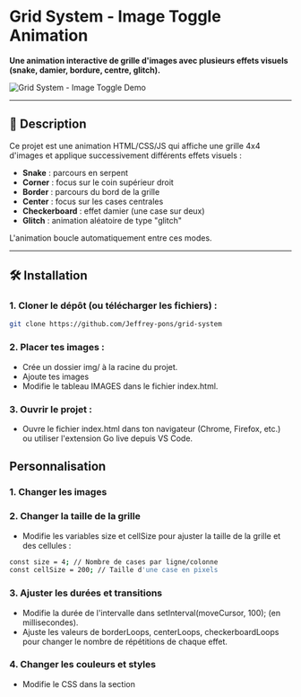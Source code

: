# Grid System - Image Toggle Animation

**Une animation interactive de grille d'images avec plusieurs effets visuels (snake, damier, bordure, centre, glitch).**

![Grid System - Image Toggle Demo](grid-system-example.gif)

---

## 📌 Description

Ce projet est une animation HTML/CSS/JS qui affiche une grille 4x4 d'images et applique successivement différents effets visuels :
- **Snake** : parcours en serpent
- **Corner** : focus sur le coin supérieur droit
- **Border** : parcours du bord de la grille
- **Center** : focus sur les cases centrales
- **Checkerboard** : effet damier (une case sur deux)
- **Glitch** : animation aléatoire de type "glitch"

L'animation boucle automatiquement entre ces modes.

---

## 🛠 Installation

### 1. **Cloner le dépôt** (ou télécharger les fichiers) :
   ```bash
   git clone https://github.com/Jeffrey-pons/grid-system
   ```
### 2. **Placer tes images** :

- Crée un dossier img/ à la racine du projet.
- Ajoute tes images
- Modifie le tableau IMAGES dans le fichier index.html.

### 3. **Ouvrir le projet** :

- Ouvre le fichier index.html dans ton navigateur (Chrome, Firefox, etc.) ou utiliser l'extension Go live depuis VS Code.

## Personnalisation
### 1. Changer les images

### 2. Changer la taille de la grille
- Modifie les variables size et cellSize pour ajuster la taille de la grille et des cellules :
```bash
const size = 4; // Nombre de cases par ligne/colonne
const cellSize = 200; // Taille d'une case en pixels
```
### 3. Ajuster les durées et transitions

- Modifie la durée de l'intervalle dans setInterval(moveCursor, 100); (en millisecondes).
- Ajuste les valeurs de borderLoops, centerLoops, checkerboardLoops pour changer le nombre de répétitions de chaque effet.

### 4. Changer les couleurs et styles
- Modifie le CSS dans la section <style> pour adapter les couleurs de fond, la taille du curseur, etc.

## Fonctionnement technique

#### HTML : Structure de la grille et du curseur.
#### CSS : Style de la grille, des cellules et du curseur.
#### JavaScript (Vanilla): Logique d'animation, gestion des modes et des changements d'états.


# Licence
- Ce projet est sous licence MIT. Tu es libre de l'utiliser, le modifier et le partager !

# Crédits

- Développé par Jeffrey Pons.
- Inspiré par le module grid system par Tim Rodenbroeker.